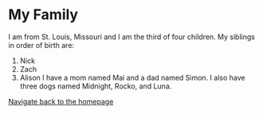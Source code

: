 # **My Family**

I am from St. Louis, Missouri and I am the third of four children. My siblings in order of birth are:
1. Nick
2. Zach
3. Alison
I have a mom named Mai and a dad named Simon. I also have three dogs named Midnight, Rocko, and Luna.

[Navigate back to the homepage](https://github.com/julieto1/Midterm-Project-SP23/blob/8c682725dc5f2b8077d25e06c5df6fe3abf4a090/README.md)
